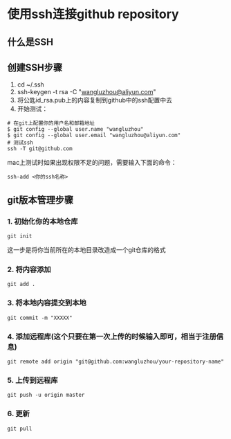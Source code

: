 # 使用ssh连接github repository
## 什么是SSH
## 创建SSH步骤
1. cd ~/.ssh
2. ssh-keygen -t rsa -C "wangluzhou@aliyun.com"
3. 将公匙id_rsa.pub上的内容复制到github中的ssh配置中去
4. 开始测试：
```shell
# 在git上配置你的用户名和邮箱地址
$ git config --global user.name "wangluzhou"
$ git config --global user.email "wangluzhou@aliyun.com"
# 测试ssh
ssh -T git@github.com
```
mac上测试时如果出现权限不足的问题，需要输入下面的命令：
```shell
ssh-add <你的ssh名称>
```
## git版本管理步骤
### 1. 初始化你的本地仓库
```shell
git init
```
这一步是将你当前所在的本地目录改造成一个git仓库的格式
### 2. 将内容添加
```
git add .
```
### 3. 将本地内容提交到本地
```
git commit -m "XXXXX"
```
### 4. 添加远程库(这个只要在第一次上传的时候输入即可，相当于注册信息)
```
git remote add origin "git@github.com:wangluzhou/your-repository-name"
```
### 5. 上传到远程库
```
git push -u origin master
```
### 6. 更新
```
git pull
```
